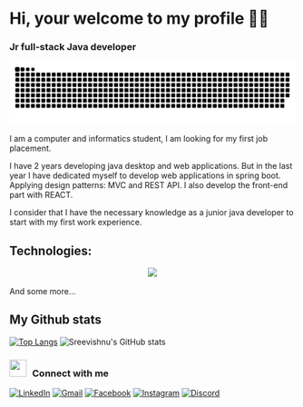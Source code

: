 # Hi, your welcome to my profile 🙋‍♂️ 

### Jr full-stack Java developer


<div align="center">
  <img  src="https://github.com/1999AZZAR/1999AZZAR/blob/main/resources/img/grid-snake.svg"
       alt="snake" /></a>
</div>

I am a computer and informatics student, I am looking for my first job placement.

I have 2 years developing java desktop and web applications. But in the last year I have dedicated myself to develop web applications in spring boot. Applying design patterns: MVC and REST API. I also develop the front-end part with REACT.

I consider that I have the necessary knowledge as a junior java developer to start with my first work experience.


## Technologies:
<!--tech stack icons-->
<p align="center">
  <a href="https://skillicons.dev">
    <img src="https://skillicons.dev/icons?i=java,spring,idea,mongodb,mysql,sqlite,firebase,postman,docker,html,css,js,react,bootstrap,jquery,cpp,figma,github,git,vscode&perline=14" />
  </a>
</p>
And some more...

## My Github stats

[![Top Langs](https://github-readme-stats.vercel.app/api/top-langs/?username=RPantaX&layout=compact&theme=gotham)](https://github.com/RPantaX/github-readme-stats)
![Sreevishnu's GitHub stats](https://github-readme-stats.vercel.app/api?username=RPantaX&hide=issues&show_icons=true&theme=gotham)

<h3 align="left" > <img src="https://media.giphy.com/media/iY8CRBdQXODJSCERIr/giphy.gif" width="30" height="30" style="margin-right: 10px;">Connect with me </h3>

[![LinkedIn](https://img.shields.io/badge/LinkedIn-0077B5?style=for-the-badge&logo=linkedin&logoColor=white)](https://www.linkedin.com/in/jefferson-panta-195692236/)
[![Gmail](https://img.shields.io/badge/Gmail-D14836?style=for-the-badge&logo=gmail&logoColor=white)](mailto:pantajefferson173@gmail.com)
[![Facebook](https://img.shields.io/badge/Facebook-1877F2?style=for-the-badge&logo=facebook&logoColor=white)](https://www.facebook.com/jeffersonalessandro.pantaruiz.3)
[![Instagram](https://img.shields.io/badge/Instagram-E4405F?style=for-the-badge&logo=instagram&logoColor=white)](https://www.instagram.com/rpantax)
[![Discord](https://img.shields.io/badge/Discord-7289DA?style=for-the-badge&logo=discord&logoColor=white)](https://discordapp.com/users/rpantax)

